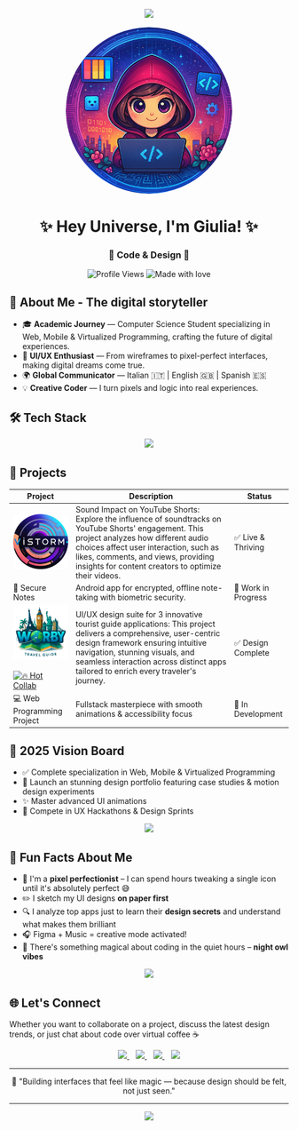 <p align="center">
  <img src="https://capsule-render.vercel.app/api?type=egg&color=0:14002B,20:291B5F,40:502A92,60:7A36C9,80:FF4772,100:FFDE6A&height=190&section=header&text=Giulia's%20Profile%20&fontSize=26&fontColor=ffffff&animation=fadeIn" />
</p>


<div align="center">
  <img src="https://github.com/queenofh3ll20/test/raw/main/icon2.png" width="300" alt="Giulia Logo" style="border-radius:50%;" />
  
  <h1>✨ Hey Universe, I'm Giulia! ✨</h1>
  <h3>🚀 Code  & Design 🎨</h3>
  

<p align="center">
  <img src="https://komarev.com/ghpvc/?username=queenofh3ll20&style=for-the-badge&color=00D9FF" alt="Profile Views"/>
  <img src="https://img.shields.io/badge/Made%20with-love%20%26%20coffee-00D9FF?style=for-the-badge" alt="Made with love"/>
</p>
</div>


## 🌟 About Me - The digital storyteller

- 🎓 **Academic Journey** — Computer Science Student specializing in Web, Mobile & Virtualized Programming, crafting the future of digital experiences.
- 🎨 **UI/UX Enthusiast** — From wireframes to pixel-perfect interfaces, making digital dreams come true.
- 🌍 **Global Communicator** — Italian 🇮🇹 | English 🇬🇧 | Spanish 🇪🇸  
- 💡 **Creative Coder** — I turn pixels and logic into real experiences.


## 🛠️ Tech Stack

<p align="center">
  <img src="https://skillicons.dev/icons?i=java,cpp,c,py,html,css,js,processing,php,laravel,mysql,spring,maven,docker,git,github,figma,photoshop,androidstudio,firebase,elasticsearch,kafka,vscode,jquery&perline=8&theme=dark" />
</p>


## 🚀 Projects

| Project | Description | Status |
|--------|-------------|--------|
| [<div align="center"><img src="https://raw.githubusercontent.com/queenofh3ll20/Vistorm/main/assets/images/vistorm_logo.jpg" width="100"/></div>](https://github.com/queenofh3ll20/vistorm) | Sound Impact on YouTube Shorts: Explore the influence of soundtracks on YouTube Shorts' engagement. This project analyzes how different audio choices affect user interaction, such as likes, comments, and views, providing insights for content creators to optimize their videos. | ✅ Live & Thriving |
| 📱 Secure Notes | Android app for encrypted, offline note-taking with biometric security. | 🔄 Work in Progress |
| [<div align="center"><img src="https://raw.githubusercontent.com/queenofh3ll20/test/main/wo_log.png" width="100"/></div>](https://github.com/queenofh3ll20/worby)<br>[![🔥 Hot Collab](https://img.shields.io/badge/Collab_with-@Gabry022003-00bfff?style=for-the-badge&logo=github)](https://github.com/Gabry022003) | UI/UX design suite for 3 innovative tourist guide applications: This project delivers a comprehensive, user-centric design framework ensuring intuitive navigation, stunning visuals, and seamless interaction across distinct apps tailored to enrich every traveler's journey. | ✅ Design Complete |
| 💻 Web Programming Project | Fullstack masterpiece with smooth animations & accessibility focus | 🔄 In Development |


## 🎯 2025 Vision Board

- ✅ Complete specialization in Web, Mobile & Virtualized Programming  
- 🎨 Launch an stunning design portfolio featuring case studies & motion design experiments
- ✨ Master advanced UI animations
- 🚀 Compete in UX Hackathons & Design Sprints

<div align="center">
  <img src="https://capsule-render.vercel.app/api?type=transparent&color=0:E100FF,100:7F00FF&height=100&section=footer&text=Keep%20coding!&fontSize=24&fontColor=00ffff&animation=twinkling" />
</div>


## 🎉 Fun Facts About Me

- 🎨 I'm a **pixel perfectionist** – I can spend hours tweaking a single icon until it's absolutely perfect 😅
- ✏️ I sketch my UI designs **on paper first**
- 🔍 I analyze top apps just to learn their **design secrets** and understand what makes them brilliant
- 🎧 Figma + Music = creative mode activated! 
- 🌙 There's something magical about coding in the quiet hours – **night owl vibes**

<p align="center">
  <img src="https://capsule-render.vercel.app/api?type=venom&color=0:8B00FF,100:DA70D6&height=200&section=header&text=Create%20with%20precision&fontSize=28&fontColor=ffffff&animation=scaleIn" />
</p>

## 🌐 Let's Connect

Whether you want to collaborate on a project, discuss the latest design trends, or just chat about code over virtual coffee ☕

<div align="center">

<a href="https://www.linkedin.com/in/yourprofile" target="_blank">
  <img src="https://skillicons.dev/icons?i=linkedin" />
</a>
&nbsp;&nbsp;
<a href="mailto:contact.me@example.com">
  <img src="https://skillicons.dev/icons?i=gmail" />
</a>
&nbsp;&nbsp;
<a href="https://github.com/queenofh3ll20">
  <img src="https://skillicons.dev/icons?i=github" />
</a>
&nbsp;&nbsp;
<a href="https://discordapp.com/users/giulia#1234">
  <img src="https://skillicons.dev/icons?i=discord" />
</a>

</div>

---

<p align="center">💫 "Building interfaces that feel like magic — because design should be felt, not just seen."</p>

---

<div align="center">
  <img src="https://capsule-render.vercel.app/api?type=waving&color=0:14002B,20:291B5F,40:502A92,60:7A36C9,80:FF4772,100:FFDE6A&height=120&section=footer&text=Thanks%20for%20visiting!&fontSize=24&fontColor=ffffff&animation=twinkling" />
</div>
